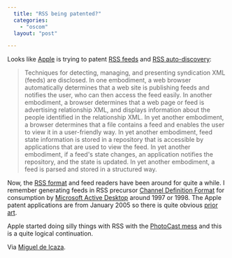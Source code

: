 ```yaml
---
  title: "RSS being patented?"
  categories: 
    - "oscom"
  layout: "post"

---
```

Looks like [Apple][1] is trying to patent [RSS feeds][2] and [RSS auto-discovery][3]:

> Techniques for detecting, managing, and presenting syndication XML (feeds) are disclosed. In one embodiment, a web browser automatically determines that a web site is publishing feeds and notifies the user, who can then access the feed easily. In another embodiment, a browser determines that a web page or feed is advertising relationship XML, and displays information about the people identified in the relationship XML. In yet another embodiment, a browser determines that a file contains a feed and enables the user to view it in a user-friendly way. In yet another embodiment, feed state information is stored in a repository that is accessible by applications that are used to view the feed. In yet another embodiment, if a feed's state changes, an application notifies the repository, and the state is updated. In yet another embodiment, a feed is parsed and stored in a structured way.

Now, the [RSS format][5] and feed readers have been around for quite a while. I remember generating feeds in RSS precursor [Channel Definition Format][6] for consumption by [Microsoft Active Desktop][7] around 1997 or 1998. The Apple patent applications are from January 2005 so there is quite obvious [prior art][8].

Apple started doing silly things with RSS with the [PhotoCast mess][9] and this is a quite logical continuation.

Via [Miguel de Icaza][4].

[1]: http://www.apple.com/
[2]: http://appft1.uspto.gov/netacgi/nph-Parser?Sect1=PTO2&Sect2=HITOFF&u=%2Fnetahtml%2FPTO%2Fsearch-adv.html&r=1&f=G&l=50&d=PG01&p=1&S1=20050289147.PGNR.&OS=DN/20050289147&RS=DN/20050289147
[3]: http://appft1.uspto.gov/netacgi/nph-Parser?Sect1=PTO2&Sect2=HITOFF&u=%2Fnetahtml%2FPTO%2Fsearch-adv.html&r=1&f=G&l=50&d=PG01&p=1&S1=20050289468.PGNR.&OS=DN/20050289468&RS=DN/20050289468
[4]: http://tirania.org/blog/archive/2006/Mar-08.html
[5]: http://en.wikipedia.org/wiki/RSS_%28file_format%29
[6]: http://en.wikipedia.org/wiki/Channel_Definition_Format
[7]: http://en.wikipedia.org/wiki/Active_Desktop
[8]: http://en.wikipedia.org/wiki/Prior_art
[9]: http://bergie.iki.fi/blog/iphoto--photocasting-and-standards.html